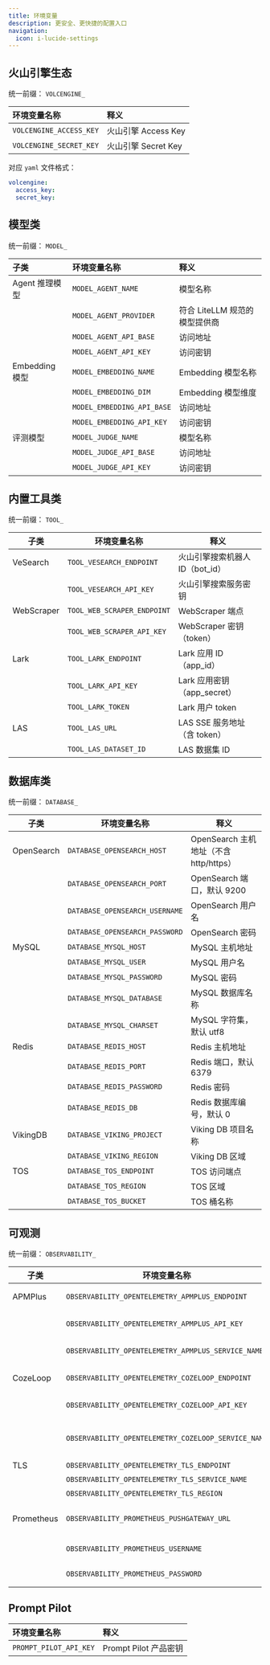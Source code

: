 ```yaml
---
title: 环境变量
description: 更安全、更快捷的配置入口
navigation:
  icon: i-lucide-settings
---
```


## 火山引擎生态

统一前缀： `VOLCENGINE_`

| 环境变量名称 | 释义 |
| :- | :- |
| `VOLCENGINE_ACCESS_KEY` | 火山引擎 Access Key |
| `VOLCENGINE_SECRET_KEY` | 火山引擎 Secret Key |

对应 `yaml` 文件格式：

```yaml [config.yaml]
volcengine:
  access_key:
  secret_key:
```

## 模型类

统一前缀： `MODEL_`

| 子类 | 环境变量名称 | 释义 |
| :- | :- | :- |
| Agent 推理模型 | `MODEL_AGENT_NAME` | 模型名称 |
| | `MODEL_AGENT_PROVIDER` | 符合 LiteLLM 规范的模型提供商 |
| | `MODEL_AGENT_API_BASE` | 访问地址 |
| | `MODEL_AGENT_API_KEY` | 访问密钥 |
| Embedding 模型 | `MODEL_EMBEDDING_NAME` | Embedding 模型名称 |
| | `MODEL_EMBEDDING_DIM` | Embedding 模型维度 |
| | `MODEL_EMBEDDING_API_BASE` | 访问地址 |
| | `MODEL_EMBEDDING_API_KEY` | 访问密钥 |
| 评测模型 | `MODEL_JUDGE_NAME` | 模型名称 |
| | `MODEL_JUDGE_API_BASE` | 访问地址 |
| | `MODEL_JUDGE_API_KEY` | 访问密钥 |

## 内置工具类

统一前缀： `TOOL_`

| 子类       | 环境变量名称           | 释义 |
| ---------- | ---------------------- | ---- |
| VeSearch   | `TOOL_VESEARCH_ENDPOINT` | 火山引擎搜索机器人 ID（bot_id） |
|            | `TOOL_VESEARCH_API_KEY`  | 火山引擎搜索服务密钥 |
| WebScraper | `TOOL_WEB_SCRAPER_ENDPOINT` | WebScraper 端点 |
|            | `TOOL_WEB_SCRAPER_API_KEY`  | WebScraper 密钥（token） |
| Lark       | `TOOL_LARK_ENDPOINT`    | Lark 应用 ID（app_id） |
|            | `TOOL_LARK_API_KEY`     | Lark 应用密钥（app_secret） |
|            | `TOOL_LARK_TOKEN`       | Lark 用户 token |
| LAS        | `TOOL_LAS_URL`          | LAS SSE 服务地址（含 token） |
|            | `TOOL_LAS_DATASET_ID`   | LAS 数据集 ID |

## 数据库类

统一前缀： `DATABASE_`

| 子类      | 环境变量名称                                | 释义 |
| --------- | ------------------------------------------- | ---- |
| OpenSearch | `DATABASE_OPENSEARCH_HOST`                 | OpenSearch 主机地址（不含 http/https） |
|           | `DATABASE_OPENSEARCH_PORT`                  | OpenSearch 端口，默认 9200 |
|           | `DATABASE_OPENSEARCH_USERNAME`              | OpenSearch 用户名 |
|           | `DATABASE_OPENSEARCH_PASSWORD`              | OpenSearch 密码 |
| MySQL     | `DATABASE_MYSQL_HOST`                       | MySQL 主机地址 |
|           | `DATABASE_MYSQL_USER`                       | MySQL 用户名 |
|           | `DATABASE_MYSQL_PASSWORD`                   | MySQL 密码 |
|           | `DATABASE_MYSQL_DATABASE`                   | MySQL 数据库名称 |
|           | `DATABASE_MYSQL_CHARSET`                    | MySQL 字符集，默认 utf8 |
| Redis     | `DATABASE_REDIS_HOST`                       | Redis 主机地址 |
|           | `DATABASE_REDIS_PORT`                       | Redis 端口，默认 6379 |
|           | `DATABASE_REDIS_PASSWORD`                   | Redis 密码 |
|           | `DATABASE_REDIS_DB`                         | Redis 数据库编号，默认 0 |
| VikingDB  | `DATABASE_VIKING_PROJECT`                   | Viking DB 项目名称 |
|           | `DATABASE_VIKING_REGION`                    | Viking DB 区域 |
| TOS       | `DATABASE_TOS_ENDPOINT`                     | TOS 访问端点 |
|           | `DATABASE_TOS_REGION`                       | TOS 区域 |
|           | `DATABASE_TOS_BUCKET`                       | TOS 桶名称 |

## 可观测

统一前缀： `OBSERVABILITY_`

| 子类       | 环境变量名称                                        | 释义 |
| ---------- | --------------------------------------------------- | ---- |
| APMPlus    | `OBSERVABILITY_OPENTELEMETRY_APMPLUS_ENDPOINT`      | APMPlus 上报地址 |
|            | `OBSERVABILITY_OPENTELEMETRY_APMPLUS_API_KEY`       | APMPlus 鉴权密钥 |
|            | `OBSERVABILITY_OPENTELEMETRY_APMPLUS_SERVICE_NAME`  | APMPlus 服务名称 |
| CozeLoop   | `OBSERVABILITY_OPENTELEMETRY_COZELOOP_ENDPOINT`     | CozeLoop 上报地址 |
|            | `OBSERVABILITY_OPENTELEMETRY_COZELOOP_API_KEY`      | CozeLoop 鉴权密钥 |
|            | `OBSERVABILITY_OPENTELEMETRY_COZELOOP_SERVICE_NAME` | CozeLoop 服务空间 ID（space_id） |
| TLS        | `OBSERVABILITY_OPENTELEMETRY_TLS_ENDPOINT`          | TLS 上报地址 |
|            | `OBSERVABILITY_OPENTELEMETRY_TLS_SERVICE_NAME`      | TLS topic_id |
|            | `OBSERVABILITY_OPENTELEMETRY_TLS_REGION`            | TLS 区域 |
| Prometheus | `OBSERVABILITY_PROMETHEUS_PUSHGATEWAY_URL`          | Prometheus Pushgateway 地址 |
|            | `OBSERVABILITY_PROMETHEUS_USERNAME`                 | Prometheus 用户名 |
|            | `OBSERVABILITY_PROMETHEUS_PASSWORD`                 | Prometheus 密码 |

## Prompt Pilot

| 环境变量名称 | 释义 |
| :- | :- |
| `PROMPT_PILOT_API_KEY` | Prompt Pilot 产品密钥 |
